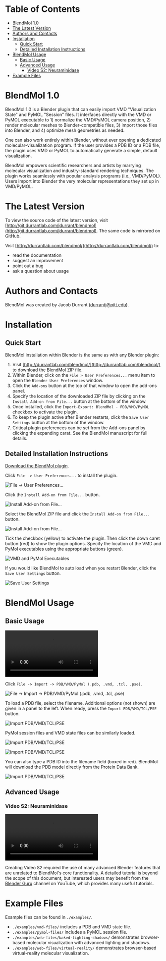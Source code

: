 Table of Contents
=================
- [BlendMol 1.0](#blendmol-10)
- [The Latest Version](#the-latest-version)
- [Authors and Contacts](#authors-and-contacts)
- [Installation](#installation)
  * [Quick Start](#quick-start)
  * [Detailed Installation Instructions](#detailed-installation-instructions)
- [BlendMol Usage](#blendmol-usage)
  * [Basic Usage](#basic-usage)
  * [Advanced Usage](#advanced-usage)
    + [Video S2: Neuraminidase](#video-s2-neuraminidase)
- [Example Files](#example-files)

BlendMol 1.0
============

BlendMol 1.0 is a Blender plugin that can easily import VMD "Visualization
State" and PyMOL "Session" files. It interfaces directly with the VMD or PyMOL
executable to 1) normalize the VMD/PyMOL camera position, 2) render molecular
meshes to Blender-compatible files, 3) import those files into Blender, and 4)
optimize mesh geometries as needed. 

One can also work entirely within Blender, without ever opening a dedicated
molecular-visualization program. If the user provides a PDB ID or a PDB file,
the plugin uses VMD or PyMOL to automatically generate a simple, default
visualization.

BlendMol empowers scientific researchers and artists by marrying molecular
visualization and industry-standard rendering techniques. The plugin works
seamlessly with popular analysis programs (i.e., VMD/PyMOL). Users import into
Blender the very molecular representations they set up in VMD/PyMOL.

The Latest Version
==================

To view the source code of the latest version, visit
[http://git.durrantlab.com/jdurrant/blendmol](http://git.durrantlab.com/jdurrant/blendmol).
The same code is mirrored on GitHub.

Visit [http://durrantlab.com/blendmol/](http://durrantlab.com/blendmol/) to:

* read the documentation
* suggest an improvement
* point out a bug
* ask a question about usage

Authors and Contacts
====================

BlendMol was created by Jacob Durrant
([durrantj@pitt.edu](mailto:durrantj@pitt.edu)).

Installation
============

Quick Start
-----------

BlendMol installation within Blender is the same as with any Blender plugin:

1. Visit [http://durrantlab.com/blendmol/](http://durrantlab.com/blendmol/) to
   download the BlendMol ZIP file. 
2. Within Blender, click on the ```File > User Preferences...``` menu item to
   open the ```Blender User Preferences``` window. 
3. Click the ```Add-ons``` button at the top of that window to open the
   add-ons panel. 
4. Specify the location of the downloaded ZIP file by clicking on the
   ```Install Add-on from File...``` button at the bottom of the window. 
5. Once installed, click the ```Import-Export: BlendMol - PDB/VMD/PyMOL```
   checkbox to activate the plugin. 
6. To keep the plugin active after Blender restarts, click the ```Save User
   Settings``` button at the bottom of the window.
7. Critical plugin preferences can be set from the Add-ons panel by clicking 
   the expanding carat. See the BlendMol manuscript for full details.

Detailed Installation Instructions
----------------------------------

[Download the BlendMol plugin](http://durrantlab.com/blendmol/).

Click `File -> User Preferences...` to install the plugin.

![File -> User Preferences...](http://durrantlab.com/apps/blendmol/docs/fig1.jpg)

Click the `Install Add-on from File...` button.

![Install Add-on from File...](http://durrantlab.com/apps/blendmol/docs/fig2.jpg)

Select the BlendMol ZIP file and click the `Install Add-on from File...` button.

![Install Add-on from File...](http://durrantlab.com/apps/blendmol/docs/fig3.jpg)

Tick the checkbox (yellow) to activate the plugin. Then click the down caret
button (red) to show the plugin options. Specify the location of the VMD and
PyMol executables using the appropriate buttons (green).

![VMD and PyMol Executables](http://durrantlab.com/apps/blendmol/docs/fig4.jpg)

If you would like BlendMol to auto load when you restart Blender, click the
`Save User Settings` button.

![Save User Settings](http://durrantlab.com/apps/blendmol/docs/fig45.jpg)

BlendMol Usage
==============

Basic Usage
-----------

![Basic Usage Video Tutorial](http://durrantlab.com/apps/blendmol/docs/VideoS1.BlendMol-Tutorial.mp4)

Click `File -> Import -> PDB/VMD/PyMol (.pdb, .vmd, .tcl, .pse)`.

![File -> Import -> PDB/VMD/PyMol (.pdb, .vmd, .tcl, .pse)](http://durrantlab.com/apps/blendmol/docs/fig5.jpg)

To load a PDB file, select the filename. Additional options (not shown) are
given in a panel to the left. When ready, press the `Import PDB/VMD/TCL/PSE`
button.

![Import PDB/VMD/TCL/PSE](http://durrantlab.com/apps/blendmol/docs/fig6.jpg)

PyMol session files and VMD state files can be similarly loaded.

![Import PDB/VMD/TCL/PSE](http://durrantlab.com/apps/blendmol/docs/fig7.jpg)

![Import PDB/VMD/TCL/PSE](http://durrantlab.com/apps/blendmol/docs/fig8.jpg)

You can also type a PDB ID into the filename field (boxed in red). BlendMol will
download the PDB model directly from the Protein Data Bank.

![Import PDB/VMD/TCL/PSE](http://durrantlab.com/apps/blendmol/docs/fig9.jpg)

Advanced Usage
--------------

### Video S2: Neuraminidase ###

![Video S2: Neuraminidase](http://durrantlab.com/apps/blendmol/docs/VideoS2.Neuraminidase.mp4)

Creating Video S2 required the use of many advanced Blender features that are
unrelated to BlendMol's core functionality. A detailed tutorial is beyond the 
scope of this document, but interested users may benefit from the 
[Blender Guru](https://www.youtube.com/user/AndrewPPrice) channel on YouTube,
which provides many useful tutorials.

Example Files
=============

Example files can be found in `./examples/`.

* `./examples/vmd-files/` includes a PDB and VMD state file.
* `./examples/pymol-files/` includes a PyMOL session file.
* `./examples/web-files/baked-lighting-shadows/` demonstrates browser-based
  molecular visualization with advanced lighting and shadows.
* `./examples/web-files/virtual-reality/` demonstrates browser-based
  virtual-reality molecular visualization.

